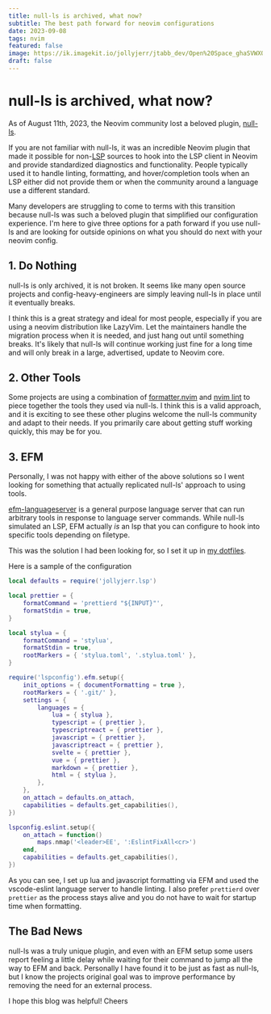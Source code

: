 ```yaml
---
title: null-ls is archived, what now?
subtitle: The best path forward for neovim configurations
date: 2023-09-08
tags: nvim
featured: false
image: https://ik.imagekit.io/jollyjerr/jtabb_dev/Open%20Space_ghaSVWXQw.jpg
draft: false
---
```


# null-ls is archived, what now?

As of August 11th, 2023, the Neovim community lost a beloved plugin,
[null-ls](https://github.com/jose-elias-alvarez/null-ls.nvim/issues/1621).

If you are not familiar with null-ls, it was an incredible Neovim plugin that
made it possible for non-[LSP](https://en.wikipedia.org/wiki/Language_Server_Protocol)
sources to hook into the LSP client in Neovim and provide standardized
diagnostics and functionality. People typically used it to handle linting,
formatting, and hover/completion tools when an LSP either did not provide them
or when the community around a language use a different standard.

Many developers are struggling to come to terms with this transition because
null-ls was such a beloved plugin that simplified our configuration experience.
I'm here to give three options for a path forward if you use null-ls and are
looking for outside opinions on what you should do next with your neovim config.

## 1. Do Nothing

null-ls is only archived, it is not broken. It seems like many open source
projects and config-heavy-engineers are simply leaving null-ls in place until it
eventually breaks.

I think this is a great strategy and ideal for most people, especially if you
are using a neovim distribution like LazyVim. Let the maintainers handle the
migration process when it is needed, and just hang out until something breaks.
It's likely that null-ls will continue working just fine for a long time and
will only break in a large, advertised, update to Neovim core.

## 2. Other Tools

Some projects are using a combination of [formatter.nvim](https://github.com/mhartington/formatter.nvim) and
[nvim lint](https://github.com/mfussenegger/nvim-lint) to piece together the
tools they used via null-ls. I think this is a valid approach, and it is
exciting to see these other plugins welcome the null-ls community and adapt to
their needs. If you primarily care about getting stuff working quickly, this may
be for you.

## 3. EFM

Personally, I was not happy with either of the above solutions so I went looking
for something that actually replicated null-ls' approach to using tools.

[efm-languageserver](https://github.com/mattn/efm-langserver) is a general
purpose language server that can run arbitrary tools in response to language
server commands. While null-ls simulated an LSP, EFM actually _is_ an lsp that
you can configure to hook into specific tools depending on filetype.

This was the solution I had been looking for, so I set it up in [my dotfiles](https://github.com/jollyjerr/dotfiles).

Here is a sample of the configuration

```lua
local defaults = require('jollyjerr.lsp')

local prettier = {
    formatCommand = 'prettierd "${INPUT}"',
    formatStdin = true,
}

local stylua = {
    formatCommand = 'stylua',
    formatStdin = true,
    rootMarkers = { 'stylua.toml', '.stylua.toml' },
}

require('lspconfig').efm.setup({
    init_options = { documentFormatting = true },
    rootMarkers = { '.git/' },
    settings = {
        languages = {
            lua = { stylua },
            typescript = { prettier },
            typescriptreact = { prettier },
            javascript = { prettier },
            javascriptreact = { prettier },
            svelte = { prettier },
            vue = { prettier },
            markdown = { prettier },
            html = { stylua },
        },
    },
    on_attach = defaults.on_attach,
    capabilities = defaults.get_capabilities(),
})

lspconfig.eslint.setup({
    on_attach = function()
        maps.nmap('<leader>EE', ':EslintFixAll<cr>')
    end,
    capabilities = defaults.get_capabilities(),
})
```

As you can see, I set up lua and javascript formatting via EFM and used
the vscode-eslint language server to handle linting. I also prefer `prettierd`
over `prettier` as the process stays alive and you do not have to wait for
startup time when formatting.

## The Bad News

null-ls was a truly unique plugin, and even with an EFM setup some users report
feeling a little delay while waiting for their command to jump all the way to
EFM and back. Personally I have found it to be just as fast as null-ls, but I
know the projects original goal was to improve performance by removing the need
for an external process.

I hope this blog was helpful! Cheers

